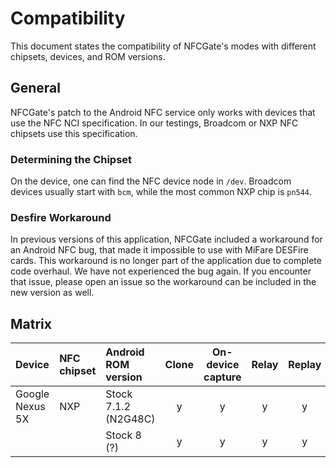 # Compatibility
This document states the compatibility of NFCGate's modes with different chipsets, devices, and ROM versions.

## General
NFCGate's patch to the Android NFC service only works with devices that use the NFC NCI specification. In our testings, Broadcom or NXP NFC chipsets use this specification.

### Determining the Chipset
On the device, one can find the NFC device node in `/dev`. Broadcom devices usually start with `bcm`, while the most common NXP chip is `pn544`.

### Desfire Workaround
In previous versions of this application, NFCGate included a workaround for an Android NFC bug, that made it impossible to use with MiFare DESFire cards. This workaround is no longer part of the application due to complete code overhaul. We have not experienced the bug again. If you encounter that issue, please open an issue so the workaround can be included in the new version as well.

## Matrix
| Device                   | NFC chipset | Android ROM version    | Clone              | On-device capture  | Relay              | Replay             | Notes              |
| :----------------------- | :---------- | :--------------------- | :----------------: | :----------------: | :----------------: | :----------------: | :----------------- |
| Google Nexus 5X          | NXP         | Stock 7.1.2 (N2G48C)   | y                  | y                  | y                  | y                  |                    |
|                          |             | Stock 8 (?)            | y                  | y                  | y                  | y                  |                    |
